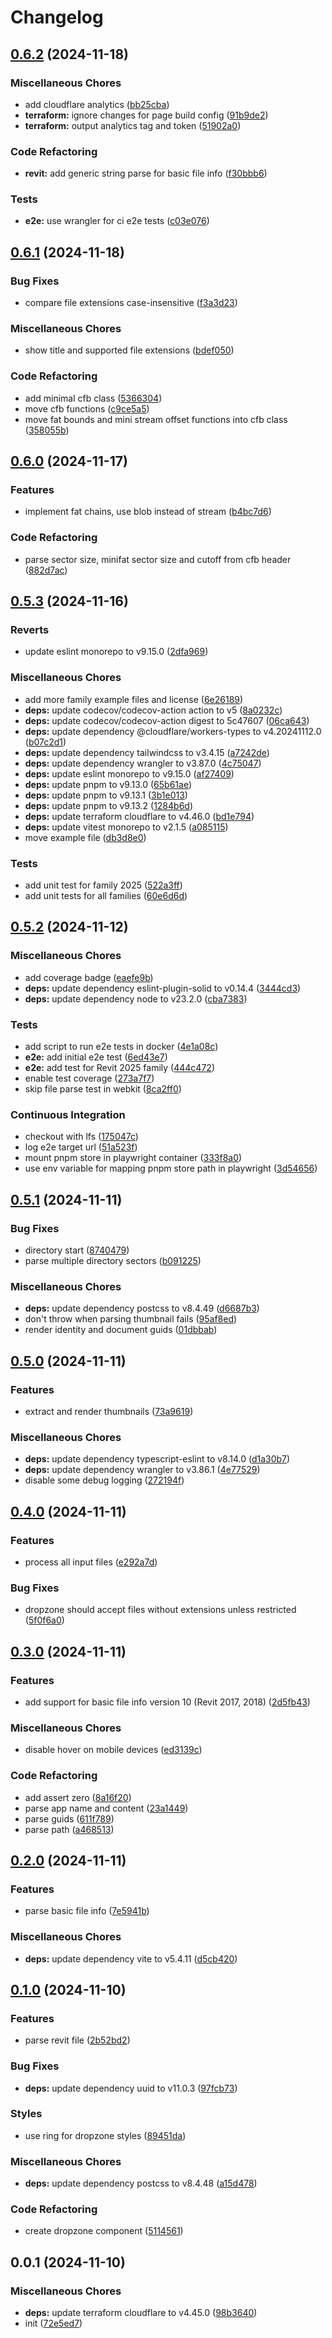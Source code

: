 # Changelog

## [0.6.2](https://github.com/phi-ag/rvt-app/compare/v0.6.1...v0.6.2) (2024-11-18)


### Miscellaneous Chores

* add cloudflare analytics ([bb25cba](https://github.com/phi-ag/rvt-app/commit/bb25cbaea5ca587f3cec99646664a6b0f7a1d02f))
* **terraform:** ignore changes for page build config ([91b9de2](https://github.com/phi-ag/rvt-app/commit/91b9de2f40fa0466976405fb5dc3932a49d1ee35))
* **terraform:** output analytics tag and token ([51902a0](https://github.com/phi-ag/rvt-app/commit/51902a0ad4135c990f292959ad92e6d54c7d3819))


### Code Refactoring

* **revit:** add generic string parse for basic file info ([f30bbb6](https://github.com/phi-ag/rvt-app/commit/f30bbb6ba3a1c56338c38cb37116dbd3937b30bf))


### Tests

* **e2e:** use wrangler for ci e2e tests ([c03e076](https://github.com/phi-ag/rvt-app/commit/c03e076e8c1b07ffa2168837abb892f7d5454658))

## [0.6.1](https://github.com/phi-ag/rvt-app/compare/v0.6.0...v0.6.1) (2024-11-18)


### Bug Fixes

* compare file extensions case-insensitive ([f3a3d23](https://github.com/phi-ag/rvt-app/commit/f3a3d2387d8fa02e3d3ce467c6a03c454505834b))


### Miscellaneous Chores

* show title and supported file extensions ([bdef050](https://github.com/phi-ag/rvt-app/commit/bdef0509ee3b7979160aab8c9d652ee3edfaff60))


### Code Refactoring

* add minimal cfb class ([5366304](https://github.com/phi-ag/rvt-app/commit/5366304ba0fe7c44906e02ae4ce993b498ea12a9))
* move cfb functions ([c9ce5a5](https://github.com/phi-ag/rvt-app/commit/c9ce5a55d1fe8655e18ff229f27a38ce45fcb27a))
* move fat bounds and mini stream offset functions into cfb class ([358055b](https://github.com/phi-ag/rvt-app/commit/358055be8c974414b6c01b821a183bd146f4b8b1))

## [0.6.0](https://github.com/phi-ag/rvt-app/compare/v0.5.3...v0.6.0) (2024-11-17)


### Features

* implement fat chains, use blob instead of stream ([b4bc7d6](https://github.com/phi-ag/rvt-app/commit/b4bc7d6579f3689cd46f1ebc1e1bcedbac27f8dd))


### Code Refactoring

* parse sector size, minifat sector size and cutoff from cfb header ([882d7ac](https://github.com/phi-ag/rvt-app/commit/882d7acfecb8d160b910ec5a48b924c55681f634))

## [0.5.3](https://github.com/phi-ag/rvt-app/compare/v0.5.2...v0.5.3) (2024-11-16)


### Reverts

* update eslint monorepo to v9.15.0 ([2dfa969](https://github.com/phi-ag/rvt-app/commit/2dfa9695de99f8c9f4fc29f8254964fed45e9dfe))


### Miscellaneous Chores

* add more family example files and license ([6e26189](https://github.com/phi-ag/rvt-app/commit/6e26189c7a723e1ddec5cb922963e891dbcfdc0f))
* **deps:** update codecov/codecov-action action to v5 ([8a0232c](https://github.com/phi-ag/rvt-app/commit/8a0232c0c2936dc426316bc09c28df8756d23fbe))
* **deps:** update codecov/codecov-action digest to 5c47607 ([06ca643](https://github.com/phi-ag/rvt-app/commit/06ca643d770e7eab418d8486642bb28ec5650cb8))
* **deps:** update dependency @cloudflare/workers-types to v4.20241112.0 ([b07c2d1](https://github.com/phi-ag/rvt-app/commit/b07c2d13370bf31b4d93b7d3437a7ece9513afb5))
* **deps:** update dependency tailwindcss to v3.4.15 ([a7242de](https://github.com/phi-ag/rvt-app/commit/a7242de7a2e79851394a0f507ecfc2b21ea0e4bc))
* **deps:** update dependency wrangler to v3.87.0 ([4c75047](https://github.com/phi-ag/rvt-app/commit/4c750471a10a6e72b961572f16b9f3c302a67026))
* **deps:** update eslint monorepo to v9.15.0 ([af27409](https://github.com/phi-ag/rvt-app/commit/af27409d0abc81ee4361e1bd5993160d79897bec))
* **deps:** update pnpm to v9.13.0 ([65b61ae](https://github.com/phi-ag/rvt-app/commit/65b61ae01d4e18ad86623f8d2eb3a932578568d4))
* **deps:** update pnpm to v9.13.1 ([3b1e013](https://github.com/phi-ag/rvt-app/commit/3b1e013da4e5cb40b0912075af4e228fa2163cd2))
* **deps:** update pnpm to v9.13.2 ([1284b6d](https://github.com/phi-ag/rvt-app/commit/1284b6d825d7fafcb01096a69cc7290864ec2557))
* **deps:** update terraform cloudflare to v4.46.0 ([bd1e794](https://github.com/phi-ag/rvt-app/commit/bd1e794b9c9e0e8342a682219dd2d52351f412df))
* **deps:** update vitest monorepo to v2.1.5 ([a085115](https://github.com/phi-ag/rvt-app/commit/a0851156c5b504bf4de8ef8120e9b6044b937288))
* move example file ([db3d8e0](https://github.com/phi-ag/rvt-app/commit/db3d8e0ccae6a679c794247187477f4a41a2f731))


### Tests

* add unit test for family 2025 ([522a3ff](https://github.com/phi-ag/rvt-app/commit/522a3ffb2dfd6abff394218ebcdbbb59e9e9c9d6))
* add unit tests for all families ([60e6d6d](https://github.com/phi-ag/rvt-app/commit/60e6d6d11141718a3cd078834da96f0f3b1f4112))

## [0.5.2](https://github.com/phi-ag/rvt-app/compare/v0.5.1...v0.5.2) (2024-11-12)


### Miscellaneous Chores

* add coverage badge ([eaefe9b](https://github.com/phi-ag/rvt-app/commit/eaefe9b942d65a6682b23940cd2032bc2122308a))
* **deps:** update dependency eslint-plugin-solid to v0.14.4 ([3444cd3](https://github.com/phi-ag/rvt-app/commit/3444cd3988c5ebf466ee39237416ac923c3045ed))
* **deps:** update dependency node to v23.2.0 ([cba7383](https://github.com/phi-ag/rvt-app/commit/cba7383eae2b415729c31b9948792fdabf83fa38))


### Tests

* add script to run e2e tests in docker ([4e1a08c](https://github.com/phi-ag/rvt-app/commit/4e1a08c28590dfb6689eefd4222b65a57ba77e9b))
* **e2e:** add initial e2e test ([6ed43e7](https://github.com/phi-ag/rvt-app/commit/6ed43e7ae2d7da423d9edf594c67e673aa084b03))
* **e2e:** add test for Revit 2025 family ([444c472](https://github.com/phi-ag/rvt-app/commit/444c472934650ec3a32e0d43c4481a1c237c5196))
* enable test coverage ([273a7f7](https://github.com/phi-ag/rvt-app/commit/273a7f765d1d560ff0f7dc402ae2dd38e325ad41))
* skip file parse test in webkit ([8ca2ff0](https://github.com/phi-ag/rvt-app/commit/8ca2ff0c7a8f6d47c6500c5b14c21f1b21500c54))


### Continuous Integration

* checkout with lfs ([175047c](https://github.com/phi-ag/rvt-app/commit/175047c07d064a4cc639ba7e9f8b2b45ad6d9fce))
* log e2e target url ([51a523f](https://github.com/phi-ag/rvt-app/commit/51a523fd46e07c124c100486e1170cfd59a90ff1))
* mount pnpm store in playwright container ([333f8a0](https://github.com/phi-ag/rvt-app/commit/333f8a0142d6995ab09c096d3f190230d47a3806))
* use env variable for mapping pnpm store path in playwright ([3d54656](https://github.com/phi-ag/rvt-app/commit/3d54656959b510784e303579057f71f153a582a7))

## [0.5.1](https://github.com/phi-ag/rvt-app/compare/v0.5.0...v0.5.1) (2024-11-11)


### Bug Fixes

* directory start ([8740479](https://github.com/phi-ag/rvt-app/commit/8740479b7e4eb213eab428dd29fefb15d813eca0))
* parse multiple directory sectors ([b091225](https://github.com/phi-ag/rvt-app/commit/b09122500fdf159817dcea1b92b6a98f00f469e1))


### Miscellaneous Chores

* **deps:** update dependency postcss to v8.4.49 ([d6687b3](https://github.com/phi-ag/rvt-app/commit/d6687b30810d915106be0dfb085b165c43a15418))
* don't throw when parsing thumbnail fails ([95af8ed](https://github.com/phi-ag/rvt-app/commit/95af8ed857835ab73d356b5302604342b73a6fd7))
* render identity and document guids ([01dbbab](https://github.com/phi-ag/rvt-app/commit/01dbbabb5df32d5f80256e1a81818eebf9c73d62))

## [0.5.0](https://github.com/phi-ag/rvt-app/compare/v0.4.0...v0.5.0) (2024-11-11)


### Features

* extract and render thumbnails ([73a9619](https://github.com/phi-ag/rvt-app/commit/73a9619ec1955656c6e22d62c50b14150bbbc8f3))


### Miscellaneous Chores

* **deps:** update dependency typescript-eslint to v8.14.0 ([d1a30b7](https://github.com/phi-ag/rvt-app/commit/d1a30b778964ac1c67ddc239dea501274a253c3c))
* **deps:** update dependency wrangler to v3.86.1 ([4e77529](https://github.com/phi-ag/rvt-app/commit/4e7752966e841ae8722870303126b2e859bf0bee))
* disable some debug logging ([272194f](https://github.com/phi-ag/rvt-app/commit/272194f25899eb793ec057e1859910360a33fd88))

## [0.4.0](https://github.com/phi-ag/rvt-app/compare/v0.3.0...v0.4.0) (2024-11-11)


### Features

* process all input files ([e292a7d](https://github.com/phi-ag/rvt-app/commit/e292a7dc6b5dfcb60f5fd1a7c7ee223aef545b8e))


### Bug Fixes

* dropzone should accept files without extensions unless restricted ([5f0f6a0](https://github.com/phi-ag/rvt-app/commit/5f0f6a0176a945de128d6912869e8bced816dd90))

## [0.3.0](https://github.com/phi-ag/rvt-app/compare/v0.2.0...v0.3.0) (2024-11-11)


### Features

* add support for basic file info version 10 (Revit 2017, 2018) ([2d5fb43](https://github.com/phi-ag/rvt-app/commit/2d5fb439885d95c74b1d520da188c8f375fd2886))


### Miscellaneous Chores

* disable hover on mobile devices ([ed3139c](https://github.com/phi-ag/rvt-app/commit/ed3139c8c545c009525ea28e6447a3d26811641d))


### Code Refactoring

* add assert zero ([8a16f20](https://github.com/phi-ag/rvt-app/commit/8a16f209764666fcfdbf8248d8586c86ce275987))
* parse app name and content ([23a1449](https://github.com/phi-ag/rvt-app/commit/23a1449253040775f21ba3c9a0b0cd752b6541be))
* parse guids ([611f789](https://github.com/phi-ag/rvt-app/commit/611f7891bd589869121bb65684dfab969ec08374))
* parse path ([a468513](https://github.com/phi-ag/rvt-app/commit/a468513a88e68eb835caaaca4abf993686ede506))

## [0.2.0](https://github.com/phi-ag/rvt-app/compare/v0.1.0...v0.2.0) (2024-11-11)


### Features

* parse basic file info ([7e5941b](https://github.com/phi-ag/rvt-app/commit/7e5941bccd82913d1aa4923f8b6c7fa4f54c3fab))


### Miscellaneous Chores

* **deps:** update dependency vite to v5.4.11 ([d5cb420](https://github.com/phi-ag/rvt-app/commit/d5cb420c5a3cfb7494547dce6bc76a98c1ae6262))

## [0.1.0](https://github.com/phi-ag/rvt-app/compare/v0.0.1...v0.1.0) (2024-11-10)


### Features

* parse revit file ([2b52bd2](https://github.com/phi-ag/rvt-app/commit/2b52bd2c84fce74ef4943ee8b644b08b67e7f30a))


### Bug Fixes

* **deps:** update dependency uuid to v11.0.3 ([97fcb73](https://github.com/phi-ag/rvt-app/commit/97fcb734236cd393a83f58da7fbad3f7c3f52312))


### Styles

* use ring for dropzone styles ([89451da](https://github.com/phi-ag/rvt-app/commit/89451daa0191ca4e35d7b6bc438b5f6e5465679d))


### Miscellaneous Chores

* **deps:** update dependency postcss to v8.4.48 ([a15d478](https://github.com/phi-ag/rvt-app/commit/a15d478906104b2189bf85908b18c258d3840a65))


### Code Refactoring

* create dropzone component ([5114561](https://github.com/phi-ag/rvt-app/commit/511456130b8fcf2b91849bfa162894fb35659079))

## 0.0.1 (2024-11-10)


### Miscellaneous Chores

* **deps:** update terraform cloudflare to v4.45.0 ([98b3640](https://github.com/phi-ag/rvt-app/commit/98b364097ab2c1764e0c558b836b99adcfb59c1a))
* init ([72e5ed7](https://github.com/phi-ag/rvt-app/commit/72e5ed7a213ce2dd27354197015066d1e030e60e))
